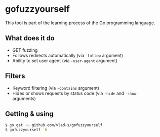 gofuzzyourself
===

This tool is part of the learning process of the Go programming language.

What does it do
---
- GET fuzzing
- Follows redirects automatically (via `-follow` argument)
- Ability to set user agent (via `-user-agent` argument)

Filters
---
- Keyword filtering (via `-contains` argument)
- Hides or shows requests by status code (via `-hide` and `-show` arguments)

Getting & using
---
```bash
$ go get -u github.com/vlad-s/gofuzzyourself
$ gofuzzyourself -h
```